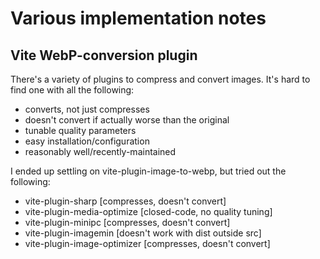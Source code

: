 # Various implementation notes

## Vite WebP-conversion plugin

There's a variety of plugins to compress and convert images. It's hard to find
one with all the following:

- converts, not just compresses
- doesn't convert if actually worse than the original
- tunable quality parameters
- easy installation/configuration
- reasonably well/recently-maintained

I ended up settling on vite-plugin-image-to-webp, but tried out the following:

- vite-plugin-sharp [compresses, doesn't convert]
- vite-plugin-media-optimize [closed-code, no quality tuning]
- vite-plugin-minipc [compresses, doesn't convert]
- vite-plugin-imagemin [doesn't work with dist outside src]
- vite-plugin-image-optimizer [compresses, doesn't convert]

